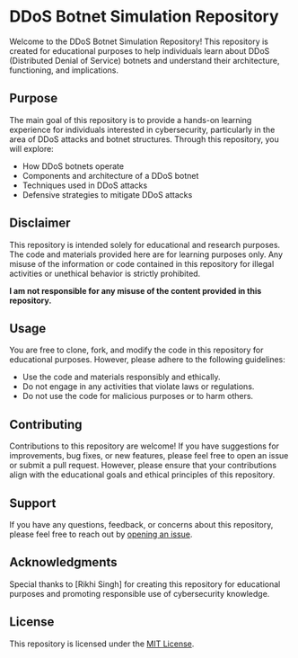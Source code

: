 # DDoS Botnet Simulation Repository

Welcome to the DDoS Botnet Simulation Repository! This repository is created for educational purposes to help individuals learn about DDoS (Distributed Denial of Service) botnets and understand their architecture, functioning, and implications.

## Purpose

The main goal of this repository is to provide a hands-on learning experience for individuals interested in cybersecurity, particularly in the area of DDoS attacks and botnet structures. Through this repository, you will explore:

- How DDoS botnets operate
- Components and architecture of a DDoS botnet
- Techniques used in DDoS attacks
- Defensive strategies to mitigate DDoS attacks

## Disclaimer

This repository is intended solely for educational and research purposes. The code and materials provided here are for learning purposes only. Any misuse of the information or code contained in this repository for illegal activities or unethical behavior is strictly prohibited.

**I am not responsible for any misuse of the content provided in this repository.**

## Usage

You are free to clone, fork, and modify the code in this repository for educational purposes. However, please adhere to the following guidelines:

- Use the code and materials responsibly and ethically.
- Do not engage in any activities that violate laws or regulations.
- Do not use the code for malicious purposes or to harm others.

## Contributing

Contributions to this repository are welcome! If you have suggestions for improvements, bug fixes, or new features, please feel free to open an issue or submit a pull request. However, please ensure that your contributions align with the educational goals and ethical principles of this repository.

## Support

If you have any questions, feedback, or concerns about this repository, please feel free to reach out by [opening an issue](https://github.com/RikhiSingh/DDoS-Botnet-Simulation/issues).

## Acknowledgments

Special thanks to [Rikhi Singh] for creating this repository for educational purposes and promoting responsible use of cybersecurity knowledge.

## License

This repository is licensed under the [MIT License](LICENSE).
